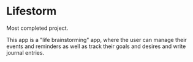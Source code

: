 # Lifestorm
Most completed project.

This app is a "life brainstorming" app, where the user can manage their events and reminders as well as track their goals and desires and write journal entries.
